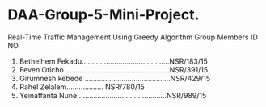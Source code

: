 # DAA-Group-5-Mini-Project.
Real-Time Traffic Management Using Greedy Algorithm
Group Members                       ID NO
1. Bethelhem Fekadu…………………………………….NSR/183/15 
2. Feven Oticho …………………………………………...NSR/391/15 
3. Girumnesh kebede ……………………………………NSR/429/15 
4. Rahel Zelalem.................. NSR/780/15 
5. Yeinatfanta Nune……………………………………..NSR/989/15
